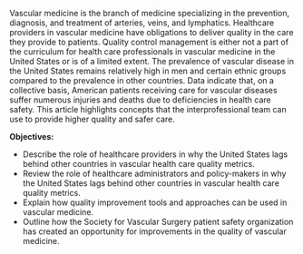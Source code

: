Vascular medicine is the branch of medicine specializing in the prevention, diagnosis, and treatment of arteries, veins, and lymphatics. Healthcare providers in vascular medicine have obligations to deliver quality in the care they provide to patients. Quality control management is either not a part of the curriculum for health care professionals in vascular medicine in the United States or is of a limited extent. The prevalence of vascular disease in the United States remains relatively high in men and certain ethnic groups compared to the prevalence in other countries. Data indicate that, on a collective basis, American patients receiving care for vascular diseases suffer numerous injuries and deaths due to deficiencies in health care safety. This article highlights concepts that the interprofessional team can use to provide higher quality and safer care.

**Objectives:**
- Describe the role of healthcare providers in why the United States lags behind other countries in vascular health care quality metrics.
- Review the role of healthcare administrators and policy-makers in why the United States lags behind other countries in vascular health care quality metrics. 
- Explain how quality improvement tools and approaches can be used in vascular medicine.
- Outline how the Society for Vascular Surgery patient safety organization has created an opportunity for improvements in the quality of vascular medicine.